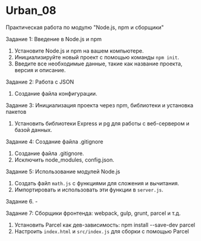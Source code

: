 # Urban_08

Практическая работа по модулю "Node.js, npm и сборщики"

Задание 1: Введение в Node.js и npm

1. Установите Node.js и npm на вашем компьютере.
2. Инициализируйте новый проект с помощью команды `npm init`.
3. Введите все необходимые данные, такие как название проекта, версия и описание.

Задание 2: Работа с JSON

1. Создание файла конфигурации.

Задание 3: Инициализация проекта через npm, библиотеки и установка пакетов

1. Установить библиотеки Express и pg для работы с веб-сервером и базой данных.

Задание 4: Создание файла .gitignore

1. Создание файла .gitignore.
2. Исключить node_modules, config.json.

Задание 5: Использование модулей Node.js

1. Создать файл `math.js` с функциями для сложения и вычитания.
2. Импортировать и использовать эти функции в `server.js`.

Задание 6. -

Задание 7: Сборщики фронтенда: webpack, gulp, grunt, parcel и т.д.

1. Установить Parcel как дев-зависимость: npm install --save-dev parcel
2. Настроить `index.html` и `src/index.js` для сборки с помощью Parcel
